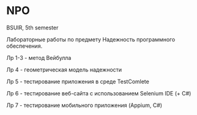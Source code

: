 # NPO

BSUIR, 5th semester

Лабораторные работы по предмету Надежность программного обеспечения. 

Лр 1-3 - метод Вейбулла

Лр 4 - геометрическая модель надежности

Лр 5 - тестирование приложения в среде TestComlete

Лр 6 - тестирование веб-сайта с использованием Selenium IDE (+ C#)

Лр 7 - тестирование мобильного приложения (Appium, C#)
